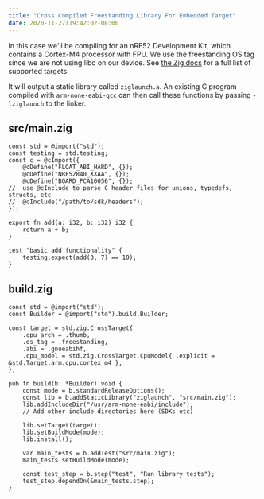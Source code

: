 ```yaml
---
title: "Cross Compiled Freestanding Library For Embedded Target"
date: 2020-11-27T19:42:02-08:00
---
```


In this case we'll be compiling for an nRF52 Development Kit, which contains a Cortex-M4 processor with FPU. We use the freestanding OS tag since we are not using libc on our device. See [the Zig docs](https://ziglang.org/documentation/master/std/#std;Target) for a full list of supported targets

It will output a static library called `ziglaunch.a`. An existing C program compiled with `arm-none-eabi-gcc` can then call these functions by passing `-lziglaunch` to the linker.


## src/main.zig
```zig
const std = @import("std");
const testing = std.testing;
const c = @cImport({
    @cDefine("FLOAT_ABI_HARD", {});
    @cDefine("NRF52840_XXAA", {});
    @cDefine("BOARD_PCA10056", {});
//  use @cInclude to parse C header files for unions, typedefs, structs, etc
//  @cInclude("/path/to/sdk/headers");
});

export fn add(a: i32, b: i32) i32 {
    return a + b;
}

test "basic add functionality" {
    testing.expect(add(3, 7) == 10);
}
```

## build.zig
```zig
const std = @import("std");
const Builder = @import("std").build.Builder;

const target = std.zig.CrossTarget{
    .cpu_arch = .thumb,
    .os_tag = .freestanding,
    .abi = .gnueabihf,
    .cpu_model = std.zig.CrossTarget.CpuModel{ .explicit = &std.Target.arm.cpu.cortex_m4 },
};

pub fn build(b: *Builder) void {
    const mode = b.standardReleaseOptions();
    const lib = b.addStaticLibrary("ziglaunch", "src/main.zig");
    lib.addIncludeDir("/usr/arm-none-eabi/include");
    // Add other include directories here (SDKs etc)

    lib.setTarget(target);
    lib.setBuildMode(mode);
    lib.install();

    var main_tests = b.addTest("src/main.zig");
    main_tests.setBuildMode(mode);

    const test_step = b.step("test", "Run library tests");
    test_step.dependOn(&main_tests.step);
}

```
